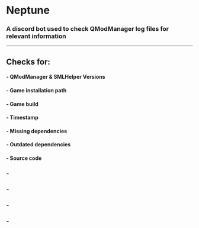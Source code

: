 # Neptune
### A discord bot used to check QModManager log files for relevant information

---

## **Checks for:**
#### - QModManager & SMLHelper Versions
#### - Game installation path
#### - Game build
#### - Timestamp

#### - Missing dependencies
#### - Outdated dependencies

#### - Source code 
### - 
### - 
### - 
### - 
